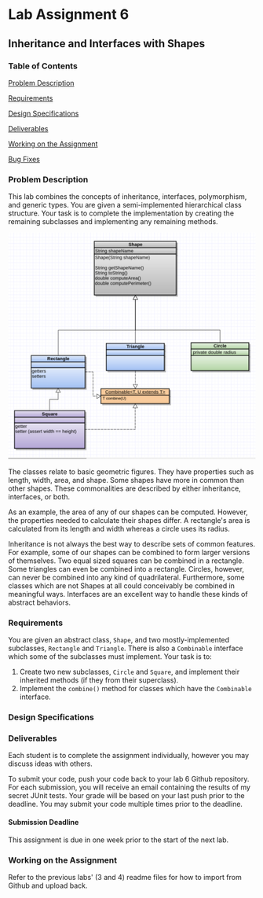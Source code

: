 # Lab Assignment 6
## Inheritance and Interfaces with Shapes

### Table of Contents 

[Problem Description](#problem-description)

[Requirements](#requirements)

[Design Specifications](#design-specifications)

[Deliverables](#deliverables)

[Working on the Assignment](#working-on-the-assignment)

[Bug Fixes](#bug-fixes)

### Problem Description

This lab combines the concepts of inheritance, interfaces, polymorphism, and generic types. You are given a semi-implemented hierarchical class structure. Your task is to complete the implementation by creating the remaining subclasses and implementing any remaining methods.

![UML Diagram](shape_uml.png)

The classes relate to basic geometric figures. They have properties such as length, width, area, and shape. Some shapes have more in common than other shapes. These commonalities are described by either inheritance, interfaces, or both.

As an example, the area of any of our shapes can be computed. However, the properties needed to calculate their shapes differ. A rectangle's area is calculated from its length and width whereas a circle uses its radius.

Inheritance is not always the best way to describe sets of common features. For example, some of our shapes can be combined to form larger versions of themselves. Two equal sized squares can be combined in a rectangle.  Some triangles can even be combined into a rectangle. Circles, however, can never be combined into any kind of quadrilateral. Furthermore, some classes which are not Shapes at all could conceivably be combined in meaningful ways. Interfaces are an excellent way to handle these kinds of abstract behaviors.

### Requirements

You are given an abstract class, ```Shape```, and two mostly-implemented subclasses, ```Rectangle``` and ```Triangle```. There is also a ```Combinable``` interface which some of the subclasses must implement. Your task is to:

1. Create two new subclasses, ```Circle``` and ```Square```, and implement their inherited methods (if they from their superclass).
2. Implement the ```combine()``` method for classes which have the ```Combinable``` interface.

### Design Specifications

### Deliverables

Each student is to complete the assignment individually, however you may discuss ideas with others.

To submit your code, push your code back to your lab 6 Github repository. For each submission, you will receive an email containing the results of my secret JUnit tests. Your grade will be based on your last push prior to the deadline. You may submit your code multiple times prior to the deadline.

#### Submission Deadline

This assignment is due in one week prior to the start of the next lab.

### Working on the Assignment
Refer to the previous labs' (3 and 4) readme files for how to import from Github and upload back.
